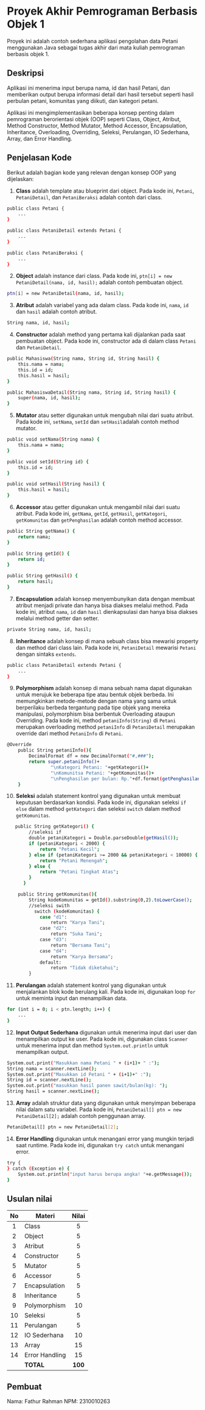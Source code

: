 # Proyek Akhir Pemrograman Berbasis Objek 1

Proyek ini adalah contoh sederhana aplikasi pengolahan data Petani menggunakan Java sebagai tugas akhir dari mata kuliah pemrograman berbasis objek 1.

## Deskripsi

Aplikasi ini menerima input berupa nama, id dan hasil Petani, dan memberikan output berupa informasi detail dari hasil tersebut seperti  hasil perbulan petani, komunitas yang diikuti, dan kategori petani.

Aplikasi ini mengimplementasikan beberapa konsep penting dalam pemrograman berorientasi objek (OOP) seperti Class, Object, Atribut, Method Constructor, Method Mutator, Method Accessor, Encapsulation, Inheritance, Overloading, Overriding, Seleksi, Perulangan, IO Sederhana, Array, dan Error Handling.

## Penjelasan Kode

Berikut adalah bagian kode yang relevan dengan konsep OOP yang dijelaskan:

1. **Class** adalah template atau blueprint dari object. Pada kode ini, `Petani`, `PetaniDetail`, dan `PetaniBeraksi` adalah contoh dari class.

```bash
public class Petani {
    ...
}

public class PetaniDetail extends Petani {
    ...
}

public class PetaniBeraksi {
    ...
}
```

2. **Object** adalah instance dari class. Pada kode ini, `ptn[i] = new PetaniDetail(nama, id, hasil);` adalah contoh pembuatan object.

```bash
ptn[i] = new PetaniDetail(nama, id, hasil);
```

3. **Atribut** adalah variabel yang ada dalam class. Pada kode ini, `nama`, `id` dan `hasil` adalah contoh atribut.

```bash
String nama, id, hasil;
```

4. **Constructor** adalah method yang pertama kali dijalankan pada saat pembuatan object. Pada kode ini, constructor ada di dalam class `Petani` dan `PetaniDetail`.

```bash
public Mahasiswa(String nama, String id, String hasil) {
    this.nama = nama;
    this.id = id;
    this.hasil = hasil;
}

public MahasiswaDetail(String nama, String id, String hasil) {
    super(nama, id, hasil);
}
```

5. **Mutator** atau setter digunakan untuk mengubah nilai dari suatu atribut. Pada kode ini, `setNama`, `setId` dan `setHasil`adalah contoh method mutator.

```bash
public void setNama(String nama) {
    this.nama = nama;
}

public void setId(String id) {
    this.id = id;
}

public void setHasil(String hasil) {
    this.hasil = hasil;
}
```

6. **Accessor** atau getter digunakan untuk mengambil nilai dari suatu atribut. Pada kode ini, `getNama`, `getId`, `getHasil`,  `getKategori`, `getKomunitas` dan `getPenghasilan` adalah contoh method accessor.

```bash
public String getNama() {
    return nama;
}

public String getId() {
    return id;
}

public String getHasil() {
    return hasil;
}
```

7. **Encapsulation** adalah konsep menyembunyikan data dengan membuat atribut menjadi private dan hanya bisa diakses melalui method. Pada kode ini, atribut `nama`, `id` dan `hasil` dienkapsulasi dan hanya bisa diakses melalui method getter dan setter.

```bash
private String nama, id, hasil;
```

8. **Inheritance** adalah konsep di mana sebuah class bisa mewarisi property dan method dari class lain. Pada kode ini, `PetaniDetail` mewarisi `Petani` dengan sintaks `extends`.

```bash
public class PetaniDetail extends Petani {
    ...
}
```

9. **Polymorphism** adalah konsep di mana sebuah nama dapat digunakan untuk merujuk ke beberapa tipe atau bentuk objek berbeda. Ini memungkinkan metode-metode dengan nama yang sama untuk berperilaku berbeda tergantung pada tipe objek yang mereka manipulasi, polymorphism bisa berbentuk Overloading ataupun Overriding. Pada kode ini, method `petaniInfo(String)` di `Petani` merupakan overloading method `petaniInfo` di `PetaniDetail` merupakan override dari method `PetaniInfo` di `Petani`.

```bash
@Override
    public String petaniInfo(){
        DecimalFormat df = new DecimalFormat("#,###");
        return super.petaniInfo()+
                "\nKategori Petani: "+getKategori()+
                "\nKomunitsa Petani: "+getKomunitas()+
                "\nPenghasilan per bulan: Rp."+df.format(getPenghasilan());
    }
```

10. **Seleksi** adalah statement kontrol yang digunakan untuk membuat keputusan berdasarkan kondisi. Pada kode ini, digunakan seleksi `if else` dalam method `getKategori` dan seleksi `switch` dalam method `getKomunitas`.

```bash
   public String getKategori() {
        //seleksi if
        double petaniKategori = Double.parseDouble(getHasil());
        if (petaniKategori < 2000) {
            return "Petani Kecil";
        } else if (petaniKategori >= 2000 && petaniKategori < 10000) {
            return "Petani Menengah";
        } else {
            return "Petani Tingkat Atas";
        }
      }

    public String getKomunitas(){
        String kodeKomunitas = getId().substring(0,2).toLowerCase();
        //seleksi swith
          switch (kodeKomunitas) {
            case "d1":
                return "Karya Tani";
            case "d2":
                return "Suka Tani";
            case "d3":
                return "Bersama Tani";
            case "d4":
                return "Karya Bersama";
            default:
                return "Tidak diketahui";
        }
```

11. **Perulangan** adalah statement kontrol yang digunakan untuk menjalankan blok kode berulang kali. Pada kode ini, digunakan loop `for` untuk meminta input dan menampilkan data.

```bash
for (int i = 0; i < ptn.length; i++) {
    ...
}
```

12. **Input Output Sederhana** digunakan untuk menerima input dari user dan menampilkan output ke user. Pada kode ini, digunakan class `Scanner` untuk menerima input dan method `System.out.println` untuk menampilkan output.

```bash
System.out.print("Masukkan nama Petani " + (i+1)+ " :");
String nama = scanner.nextLine();
System.out.print("Masukkan id Petani " + (i+1)+" :");
String id = scanner.nextLine();
System.out.print("masukkan hasil panen sawit/bulan(kg): ");
String hasil = scanner.nextLine();
```

13. **Array** adalah struktur data yang digunakan untuk menyimpan beberapa nilai dalam satu variabel. Pada kode ini, `PetaniDetail[] ptn = new PetaniDetail[2];` adalah contoh penggunaan array.

```bash
PetaniDetail[] ptn = new PetaniDetail[2];
```

14. **Error Handling** digunakan untuk menangani error yang mungkin terjadi saat runtime. Pada kode ini, digunakan `try catch` untuk menangani error.

```bash
try {
} catch (Exception e) {
    System.out.println("input harus berupa angka! "+e.getMessage());
}
```

## Usulan nilai

| No  | Materi         |  Nilai  |
| :-: | -------------- | :-----: |
|  1  | Class          |    5    |
|  2  | Object         |    5    |
|  3  | Atribut        |    5    |
|  4  | Constructor    |    5    |
|  5  | Mutator        |    5    |
|  6  | Accessor       |    5    |
|  7  | Encapsulation  |    5    |
|  8  | Inheritance    |    5    |
|  9  | Polymorphism   |   10    |
| 10  | Seleksi        |    5    |
| 11  | Perulangan     |    5    |
| 12  | IO Sederhana   |   10    |
| 13  | Array          |   15    |
| 14  | Error Handling |   15    |
|     | **TOTAL**      | **100** |

## Pembuat

Nama: Fathur Rahman
NPM: 2310010263
